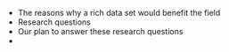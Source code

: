 - The reasons why a rich data set would benefit the field 
- Research questions
- Our plan to answer these research questions 
- 